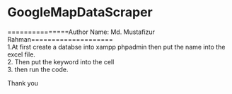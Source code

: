 # GoogleMapDataScraper 
===============Author Name: Md. Mustafizur Rahman====================<br />
1.At first create a databse into xampp phpadmin then put the name into the excel file. <br />
2. Then put the keyword into the cell <br />
3. then run the code.<br />

Thank you
